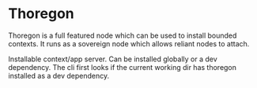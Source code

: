 Thoregon
========

Thoregon is a full featured node which can be used to install bounded contexts.
It runs as a sovereign node which allows reliant nodes to attach.

Installable context/app server. Can be installed globally or a dev dependency.
The cli first looks if the current working dir has thoregon installed as a dev dependency.
